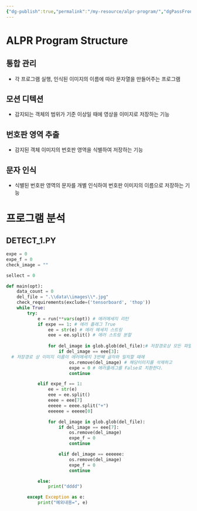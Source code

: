 ```yaml
---
{"dg-publish":true,"permalink":"/my-resource/alpr-program/","dgPassFrontmatter":true,"created":"2023-12-13T17:50:08.571+09:00","updated":"2023-12-14T17:19:21.473+09:00"}
---
```


# ALPR Program Structure
## 통합 관리 
- 각 프로그램 실행, 인식된 이미지의 이름에 따라 문자열을 만들어주는 프로그램
## 모션 디텍션
- 감지되는 객체의 범위가 기준 이상일 때에 영상을 이미지로 저장하는 기능
## 번호판 영역 추출
- 감지된 객체 이미지의 번호판 영역을 식별하여 저장하는 기능
## 문자 인식
- 식별된 번호판 영역의 문자를 개별 인식하여 번호판 이미지의 이름으로 저장하는 기능

# 프로그램 분석
## DETECT_1.PY

```Python
expe = 0
expe_f = 0
check_image = ""

sellect = 0

def main(opt):
	data_count = 0
    del_file = ".\\data\\images\\*.jpg"
    check_requirements(exclude=('tensorboard', 'thop'))
    while True:
        try:
            e = run(**vars(opt)) # 에러메세지 리턴
            if expe == 1: # 에러 플래그 True
                ee = str(e) # 에러 메세지 스트링
                eee = ee.split() # 에러 스트링 분할
                
                for del_image in glob.glob(del_file):# 저장경로상 모든 파일
                    if del_image == eee[3]:
  # 저장경로 상 이미지 이름이 에러메세지 3번째 글자와 일치할 때에
                        os.remove(del_image) # 해당이미지를 삭제하고
                        expe = 0 # 에러플레그를 False로 치환한다.
                        continue

            elif expe_f == 1:
                ee = str(e)
                eee = ee.split()
                eeee = eee[7]
                eeeee = eeee.split("+")
                eeeeee = eeeee[0]

                for del_image in glob.glob(del_file):
                    if del_image == eee[7]:
                        os.remove(del_image)
                        expe_f = 0
                        continue

                    elif del_image == eeeeee:
                        os.remove(del_image)
                        expe_f = 0
                        continue

            else:
                print("dddd")

        except Exception as e:
            print("예외내용=", e)
```
